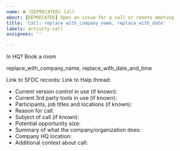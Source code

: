 ```yaml
---
name: ❌ [DEPRECATED] Call
about: [DEPRECATED] Open an issue for a call or remote meeting
title: 'Call: replace_with_company_name, replace_with_date'
labels: activity-call
assignees: ''

---
```

<!-- [DEPRECATED] Please use the new issue form https://github.com/github/solutions-engineering/issues/new?assignees=&labels=demo%2Cactivity-call&template=call_com.yml&title=Call%3A+replace_with_company_name%2C+replace_with_date+yyyy-MMM-dd -->

In HQ? Book a room

replace_with_company_name, replace_with_date_and_time

Link to SFDC records: 
Link to Halp thread: 

* Current version control in use (if known): 
* Current 3rd party tools in use (if known): 
* Participants, job titles and locations (if known): 
* Reason for call: 
* Subject of call (if known): 
* Potential opportunity size: 
* Summary of what the company/organization does: 
* Company HQ location:
* Additional context about call:
